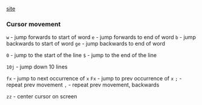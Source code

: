 [site](https://vim.rtorr.com/)
### Cursor movement

`w` - jump forwards to start of word
`e` - jump forwards to end of word
`b` - jump backwards to start of word
`ge` - jump backwards to end of word

`0` - jump to the start of the line
`$` - jump to the end of the line

`10j` - jump down 10 lines

`fx` - jump to next occurrence of `x`
`Fx` - jump to prev occurrence of `x`
`;` - repeat prev movement
`,` - repeat prev movement, backwards

`zz` - center cursor on screen